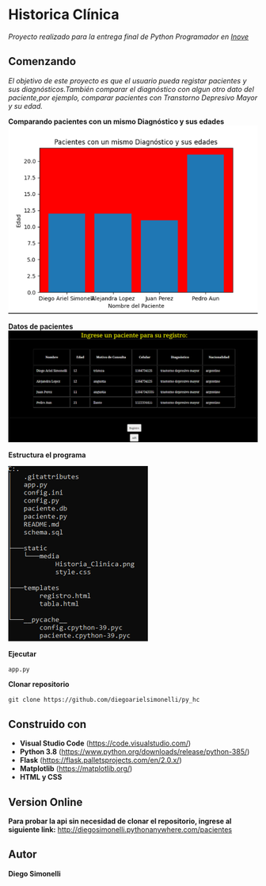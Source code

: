 # Historica Clínica

_Proyecto realizado para la entrega final de Python Programador en [Inove](https://inove.com.ar/desarrolladorpython/)_

## Comenzando

_El objetivo de este proyecto es que el usuario pueda registar pacientes y sus diagnósticos.También comparar el diagnóstico con algun otro dato del paciente,por ejemplo, comparar pacientes con Transtorno Depresivo Mayor y su edad._

**Comparando pacientes con un mismo Diagnóstico y sus edades**
![coomparaciondepacientes](/static/img/comparaciondepacientes.png)

**Datos de pacientes**
![datosdepacientes](/static/img/tabladepacientes.png)

**Estructura el programa**

![estructura](/static/img/estructura.png)

**Ejecutar**

```
app.py
```

**Clonar repositorio**

```
git clone https://github.com/diegoarielsimonelli/py_hc
```

## Construido con

- **Visual Studio Code** (https://code.visualstudio.com/)
- **Python 3.8** (https://www.python.org/downloads/release/python-385/)
- **Flask** (https://flask.palletsprojects.com/en/2.0.x/)
- **Matplotlib** (https://matplotlib.org/)
- **HTML y CSS**

## Version Online

**Para probar la api sin necesidad de clonar el repositorio, ingrese al siguiente link:**
http://diegosimonelli.pythonanywhere.com/pacientes

## Autor

**Diego Simonelli**
